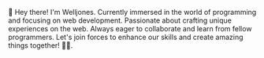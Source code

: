 👋 Hey there! I'm Welljones.
Currently immersed in the world of programming and focusing on web development.
Passionate about crafting unique experiences on the web.
Always eager to collaborate and learn from fellow programmers.
Let's join forces to enhance our skills and create amazing things together! 🚀🌐.


<!---
welljones/welljones is a ✨ special ✨ repository because its `README.md` (this file) appears on your GitHub profile.
You can click the Preview link to take a look at your changes.
--->
